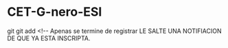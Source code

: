 # CET-G-nero-ESI
git <!-- Inicialización-->
git add <!--
 Apenas se termine de registrar LE SALTE UNA NOTIFIACION DE QUE YA ESTA INSCRIPTA.
 



